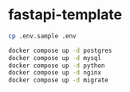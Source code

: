 # fastapi-template

```bash
cp .env.sample .env
```

```bash
docker compose up -d postgres
docker compose up -d mysql
docker compose up -d python
docker compose up -d nginx
docker compose up -d migrate
```
